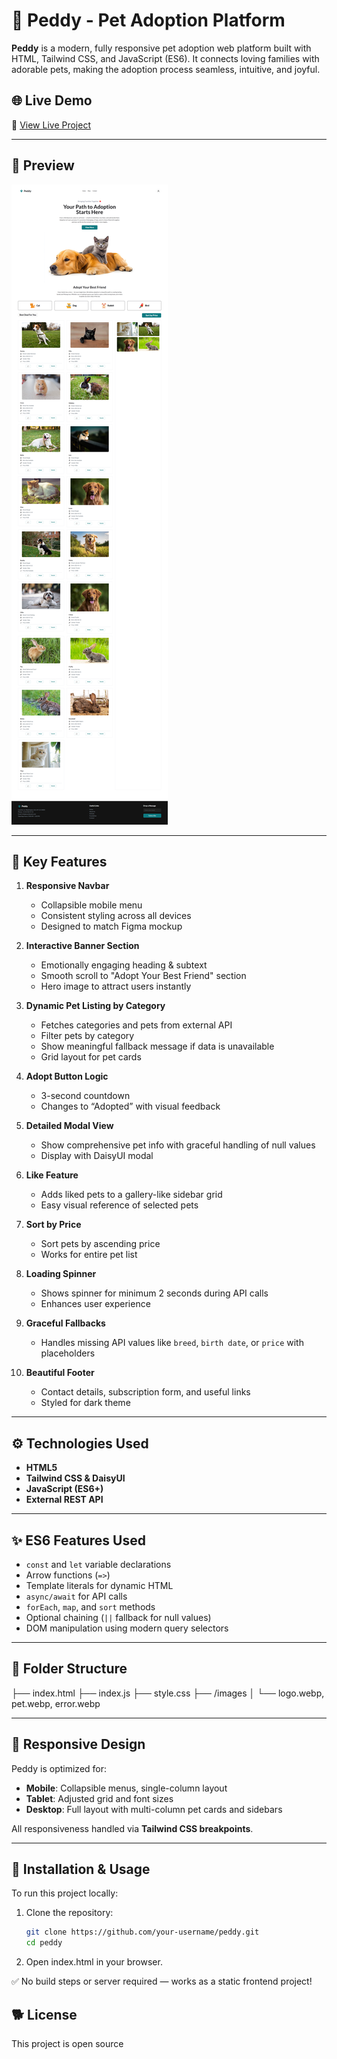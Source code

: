 # 🐾 Peddy - Pet Adoption Platform

**Peddy** is a modern, fully responsive pet adoption web platform built with HTML, Tailwind CSS, and JavaScript (ES6). It connects loving families with adorable pets, making the adoption process seamless, intuitive, and joyful.

## 🌐 Live Demo

🔗 [View Live Project](https://your-deployment-link.com)

---

## 📸 Preview

![Peddy Preview](images/preview.png) <!-- Replace with actual screenshot later -->

---

## 🚀 Key Features

1. **Responsive Navbar**

   - Collapsible mobile menu
   - Consistent styling across all devices
   - Designed to match Figma mockup

2. **Interactive Banner Section**

   - Emotionally engaging heading & subtext
   - Smooth scroll to "Adopt Your Best Friend" section
   - Hero image to attract users instantly

3. **Dynamic Pet Listing by Category**

   - Fetches categories and pets from external API
   - Filter pets by category
   - Show meaningful fallback message if data is unavailable
   - Grid layout for pet cards

4. **Adopt Button Logic**

   - 3-second countdown
   - Changes to “Adopted” with visual feedback

5. **Detailed Modal View**

   - Show comprehensive pet info with graceful handling of null values
   - Display with DaisyUI modal

6. **Like Feature**

   - Adds liked pets to a gallery-like sidebar grid
   - Easy visual reference of selected pets

7. **Sort by Price**

   - Sort pets by ascending price
   - Works for entire pet list

8. **Loading Spinner**

   - Shows spinner for minimum 2 seconds during API calls
   - Enhances user experience

9. **Graceful Fallbacks**

   - Handles missing API values like `breed`, `birth date`, or `price` with placeholders

10. **Beautiful Footer**
    - Contact details, subscription form, and useful links
    - Styled for dark theme

---

## ⚙️ Technologies Used

- **HTML5**
- **Tailwind CSS & DaisyUI**
- **JavaScript (ES6+)**
- **External REST API**

---

## ✨ ES6 Features Used

- `const` and `let` variable declarations
- Arrow functions (`=>`)
- Template literals for dynamic HTML
- `async/await` for API calls
- `forEach`, `map`, and `sort` methods
- Optional chaining (`||` fallback for null values)
- DOM manipulation using modern query selectors

---

## 📁 Folder Structure

├── index.html
├── index.js
├── style.css
├── /images
│ └── logo.webp, pet.webp, error.webp

---

## 📱 Responsive Design

Peddy is optimized for:

- **Mobile**: Collapsible menus, single-column layout
- **Tablet**: Adjusted grid and font sizes
- **Desktop**: Full layout with multi-column pet cards and sidebars

All responsiveness handled via **Tailwind CSS breakpoints**.

---

## 🚧 Installation & Usage

To run this project locally:

1. Clone the repository:
   ```bash
   git clone https://github.com/your-username/peddy.git
   cd peddy
   ```
2. Open index.html in your browser.

✅ No build steps or server required — works as a static frontend project!

## 🐕 License
This project is open source